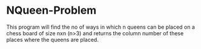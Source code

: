 # NQueen-Problem
This program will find the no of ways in which n queens can be placed on a chess board of size nxn (n>3) and returns the column number of these places where the queens are placed.
